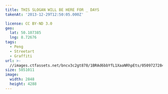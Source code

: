 ```yaml
---
title: THIS SLOGAN WILL BE HERE FOR _ DAYS
takenAt: '2013-12-29T12:50:05.000Z'

license: CC BY-ND 3.0
geo:
  lat: 50.107385
  lng: 8.72676
tags:
  - Peng
  - Streetart
  - Graffiti
url: >-
  //images.ctfassets.net/bncv3c2gt878/1BRAd6bbYfL1XaaNRhpEts/05097272842a49d011f14f4650c16c42/this-slogan-will-be-here-for-_-days_11625300943_o
size: 5851011
image:
  width: 2848
  height: 4288
---
```

